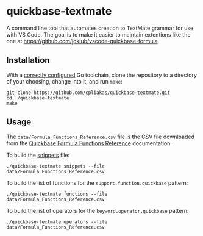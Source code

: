 # quickbase-textmate

A command line tool that automates creation to TextMate grammar for use with VS Code. The goal is to make it easier to maintain extentions like the one at https://github.com/jdklub/vscode-quickbase-formula.

## Installation

With a [correctly configured](https://golang.org/doc/install#install) Go toolchain, clone the repository to a directory of your choosing, change into it, and run `make`:

```
git clone https://github.com/cpliakas/quickbase-textmate.git
cd ./quickbase-textmate
make
```

## Usage

The `data/Formula_Functions_Reference.csv` file is the CSV file downloaded from the [Quickbase Formula Functions Reference](https://login.quickbase.com/db/6ewwzuuj?a=td) documentation.

To build the [snippets](https://code.visualstudio.com/docs/editor/userdefinedsnippets) file:

```
./quickbase-textmate snippets --file data/Formula_Functions_Reference.csv
```

To build the list of functions for the `support.function.quickbase` pattern:

```
./quickbase-textmate functions --file data/Formula_Functions_Reference.csv
```

To build the list of operators for the `keyword.operator.quickbase` pattern:

```
./quickbase-textmate operators --file data/Formula_Functions_Reference.csv
```
